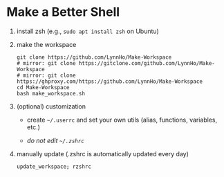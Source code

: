 # Make a Better Shell
1. install zsh (e.g., `sudo apt install zsh` on Ubuntu)
2. make the workspace

    ```console
    git clone https://github.com/LynnHo/Make-Workspace
    # mirror: git clone https://gitclone.com/github.com/LynnHo/Make-Workspace
    # mirror: git clone https://ghproxy.com/https://github.com/LynnHo/Make-Workspace
    cd Make-Workspace
    bash make_workspace.sh
    ```

3. (optional) customization

   + create `~/.userrc` and set your own utils (alias, functions, variables, etc.)
  
   + *do not edit `~/.zshrc`*

5. manually update (.zshrc is automatically updated every day)

    ```console
    update_workspace; rzshrc
    ```
